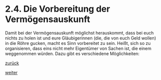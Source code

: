 # 2.4. Die Vorbereitung der Vermögens­auskunft

<!-- 2.4.-Die-Vorbereitung-der-Vermögens­auskunft.png -->
  
Damit bei der Vermögensauskunft möglichst herauskommt, dass bei euch nichts zu holen ist und eure Gläubigerinnen (die, die von euch Geld wollen) in die Röhre gucken, macht es Sinn vorbereitet zu sein. Heißt, sich so zu organisieren, dass eins nicht mehr Eigentümer von Sachen ist, die einem weggenommen würden. Dazu gibt es verschiedene Möglichkeiten:

[zurück](2-3-woher-weiss-die-gerichtsvollzieherin-ueberhaupt-was-sie-pfaenden-darf-2.md)

[weiter](2-4-1-freie-vereinbarungen-2.md)
